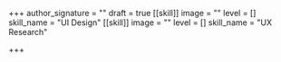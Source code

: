 +++
author_signature = ""
draft = true
[[skill]]
image = ""
level = []
skill_name = "UI Design"
[[skill]]
image = ""
level = []
skill_name = "UX Research"

+++
